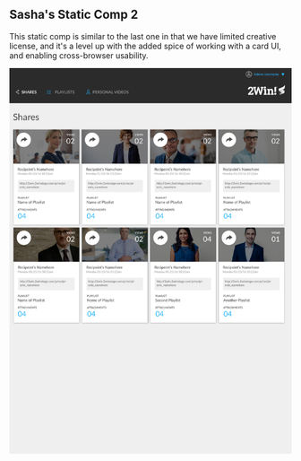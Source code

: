 ## Sasha's Static Comp 2

This static comp is similar to the last one in that we have limited creative license, and it's a level up with the added spice of working with a card UI, and enabling cross-browser usability.

![original comp](https://github.com/dunbarsa/sd-comp-challenge-2/blob/master/original-comp-2.jpg)
